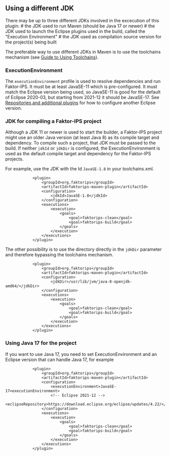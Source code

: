 ## Using a different JDK

There may be up to three different JDKs involved in the excecution of this plugin: # the JDK used to run Maven (should be Java 17 or newer) # the JDK used to launch the Eclipse plugins used in the build, called the "Execution Environment" # the JDK used as compilation source version for the project(s) being built

The preferable way to use different JDKs in Maven is to use the toolchains mechanism (see [Guide to Using Toolchains](http://maven.apache.org/guides/mini/guide-using-toolchains.html)).

### ExecutionEnvironment

The `executionEnvironment` profile is used to resolve dependencies and run Faktor-IPS. It must be at least JavaSE-11 which is pre-configured. 
It must match the Eclipse version being used, so JavaSE-11 is good for the default of Eclipse 2020-03, but starting from 2021-12 it should be JavaSE-17.
See [Repositories and additional plugins](repositories-additional-plugins.html) for how to configure another Eclipse version.

### JDK for compiling a Faktor-IPS project

Although a JDK 11 or newer is used to start the builder, a Faktor-IPS project might use an older Java version (at least Java 8) as its compile target and dependency. To compile such a project, that JDK must be passed to the build.
If neither `jdkId` or `jdkDir` is configured, the ExecutionEnvironment is used as the default compile target and dependency for the Faktor-IPS projects.

For example, use the JDK with the Id `JavaSE-1.8` in your toolchains.xml.

```
            <plugin>
                <groupId>org.faktorips</groupId>
                <artifactId>faktorips-maven-plugin</artifactId>
                <configuration>
                    <jdkId>JavaSE-1.8</jdkId>
                </configuration>
                <executions>
                    <execution>
                        <goals>
                            <goal>faktorips-clean</goal>
                            <goal>faktorips-build</goal>
                        </goals>
                    </execution>
                </executions>
            </plugin>
```
The other possibility is to use the directory directly in the `jdkDir` parameter and therefore bypassing the toolchains mechanism.

```
            <plugin>
                <groupId>org.faktorips</groupId>
                <artifactId>faktorips-maven-plugin</artifactId>
                <configuration>
                    <jdkDir>/usr/lib/jvm/java-8-openjdk-amd64/</jdkDir>
                </configuration>
                <executions>
                    <execution>
                        <goals>
                            <goal>faktorips-clean</goal>
                            <goal>faktorips-build</goal>
                        </goals>
                    </execution>
                </executions>
            </plugin>
```

### Using Java 17 for the project

If you want to use Java 17, you need to set ExecutionEnvironment and an Eclipse version that can handle Java 17, for example

```
            <plugin>
                <groupId>org.faktorips</groupId>
                <artifactId>faktorips-maven-plugin</artifactId>
                <configuration>
                    <executionEnvironment>JavaSE-17<executionEnvironment>
                    <!-- Eclipse 2021-12 -->
                    <eclipseRepository>https://download.eclipse.org/eclipse/updates/4.22/</eclipseRepository>
                </configuration>
                <executions>
                    <execution>
                        <goals>
                            <goal>faktorips-clean</goal>
                            <goal>faktorips-build</goal>
                        </goals>
                    </execution>
                </executions>
            </plugin>

```